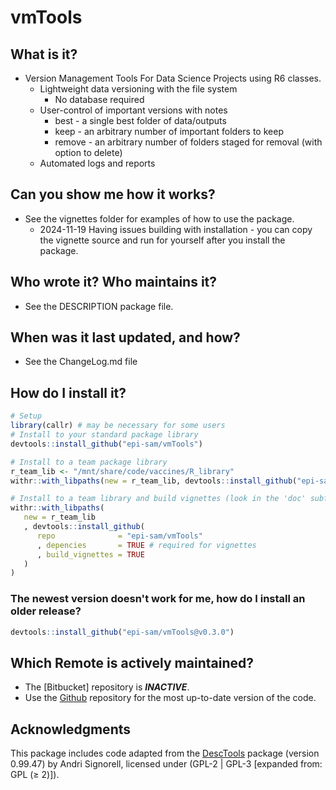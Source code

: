# vmTools

## What is it?

- Version Management Tools For Data Science Projects using R6 classes.
   - Lightweight data versioning with the file system
      - No database required
   - User-control of important versions with notes
      - best   - a single best folder of data/outputs
      - keep   - an arbitrary number of important folders to keep
      - remove - an arbitrary number of folders staged for removal (with option to delete)
   - Automated logs and reports



## Can you show me how it works?

- See the vignettes folder for examples of how to use the package.
   - 2024-11-19 Having issues building with installation - you can copy the 
     vignette source and run for yourself after you install the package.



## Who wrote it?  Who maintains it?

- See the DESCRIPTION package file.



## When was it last updated, and how?

- See the ChangeLog.md file



## How do I install it?

```r
# Setup
library(callr) # may be necessary for some users
# Install to your standard package library
devtools::install_github("epi-sam/vmTools")

# Install to a team package library
r_team_lib <- "/mnt/share/code/vaccines/R_library"
withr::with_libpaths(new = r_team_lib, devtools::install_github("epi-sam/vmTools"))

# Install to a team library and build vignettes (look in the 'doc' subfolder after installation)
withr::with_libpaths(
   new = r_team_lib
   , devtools::install_github(
      repo              = "epi-sam/vmTools"
      , depencies       = TRUE # required for vignettes
      , build_vignettes = TRUE
   )
)

```



### The newest version doesn't work for me, how do I install an older release?

```r
devtools::install_github("epi-sam/vmTools@v0.3.0")
```



## Which Remote is actively maintained?

- The [Bitbucket] repository is _**INACTIVE**_.
- Use the [Github](https://github.com/epi-sam/vmTools) repository for the most up-to-date version of the code.



## Acknowledgments

This package includes code adapted from the [DescTools](https://cloud.r-project.org/web/packages/DescTools/index.html) 
package (version 0.99.47) by Andri Signorell, licensed under (GPL-2 | GPL-3 [expanded from: GPL (≥ 2)]).
